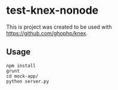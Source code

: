 test-knex-nonode
================

This is project was created to be used with https://github.com/ghophp/knex.

## Usage

	npm install
	grunt
	cd mock-app/
	python server.py